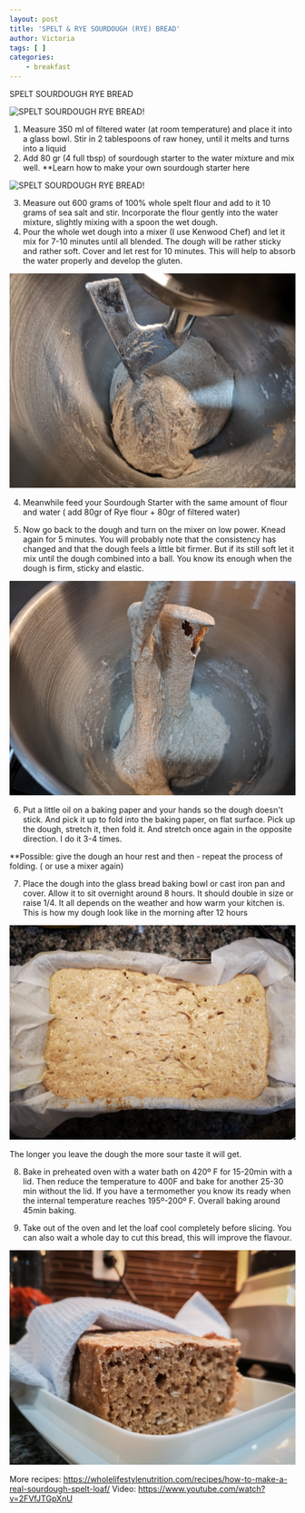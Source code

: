 ```yaml
---
layout: post
title: 'SPELT & RYE SOURDOUGH (RYE) BREAD'
author: Victoria
tags: [ ]
categories:
    - breakfast
---
```


SPELT SOURDOUGH RYE BREAD

![SPELT SOURDOUGH RYE BREAD!](/assets/images/PSX_20181114_201525.jpg "SPELT SOURDOUGH RYE BREAD")

1. Measure 350 ml of filtered water (at room temperature) and place it into a glass bowl. Stir in 2 tablespoons of raw honey, until it melts and turns into a liquid
2. Add 80 gr (4 full tbsp) of sourdough starter to the water mixture and mix well.
**Learn how to make your own sourdough starter here

![SPELT SOURDOUGH RYE BREAD!](/assets/images/PSX_20181113_112854.jpg "SPELT SOURDOUGH RYE BREAD")

3. Measure out 600 grams of 100% whole spelt flour and add to it 10 grams of sea salt and stir.
Incorporate the flour gently into the water mixture, slightly mixing with a spoon the wet dough.
1. Pour the whole wet dough into a mixer (I use Kenwood Chef) and let it mix for 7-10 minutes until all blended. 
The dough will be rather sticky and rather soft. Cover and let rest for 10 minutes. This will help to absorb the water properly and develop the gluten. 

![SPELT SOURDOUGH RYE BREAD!](/assets/images/IMG_20181112_204423.jpg "SPELT SOURDOUGH RYE BREAD")

4. Meanwhile feed your Sourdough Starter with the same amount of flour and water ( add 80gr of Rye flour + 80gr of filtered water)

5. Now go back to the dough and turn on the mixer on low power. Knead again for 5 minutes. 
You will probably note that the consistency has changed and that the dough feels a little bit firmer. But if its still soft let it mix until the dough combined into a ball. You know its enough when the dough is firm, sticky and elastic.

![SPELT SOURDOUGH RYE BREAD!](/assets/images/IMG_20181112_204502.jpg "SPELT SOURDOUGH RYE BREAD")

6. Put a little oil on a baking paper and your hands so the dough doesn't stick. And pick it up to fold into the baking paper, on flat surface. Pick up the dough, stretch it, then fold it. And stretch once again in the opposite direction. I do it 3-4 times.

**Possible: give the dough an hour rest and then - repeat the process of folding. ( or use a mixer again) 

7. Place the dough into the glass bread baking bowl or cast iron pan and cover. Allow it to sit overnight around 8 hours.
It should double in size or raise 1/4. It all depends on the weather and how warm your kitchen is.
This is how my dough look like in the morning after 12 hours

![SPELT SOURDOUGH RYE BREAD!](/assets/images/IMG_20181113_074548.jpg "SPELT SOURDOUGH RYE BREAD")

The longer you leave the dough the more sour taste it will get.

8. Bake in preheated oven with a water bath on 420º F for 15-20min with a lid. 
Then reduce the temperature to 400F and bake for another 25-30 min without the lid.
If you have a termomether you know its ready when the internal temperature reaches 195º-200º F. 
Overall baking around 45min baking. 

9. Take out of the oven and let the loaf cool completely before slicing. You can also wait a whole day to cut this bread, this will improve the flavour.

 ![SPELT SOURDOUGH RYE BREAD!](/assets/images/PSX_20181113_114300.jpg "SPELT SOURDOUGH RYE BREAD")

More recipes: https://wholelifestylenutrition.com/recipes/how-to-make-a-real-sourdough-spelt-loaf/
Video: https://www.youtube.com/watch?v=2FVfJTGpXnU





